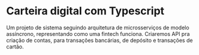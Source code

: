 #  Carteira digital com Typescript

Um projeto de sistema seguindo arquitetura de microsserviços de modelo assíncrono, representando como uma fintech funciona. Criaremos API pra criação de contas, para transações bancárias, de depósito e transações de cartão.
